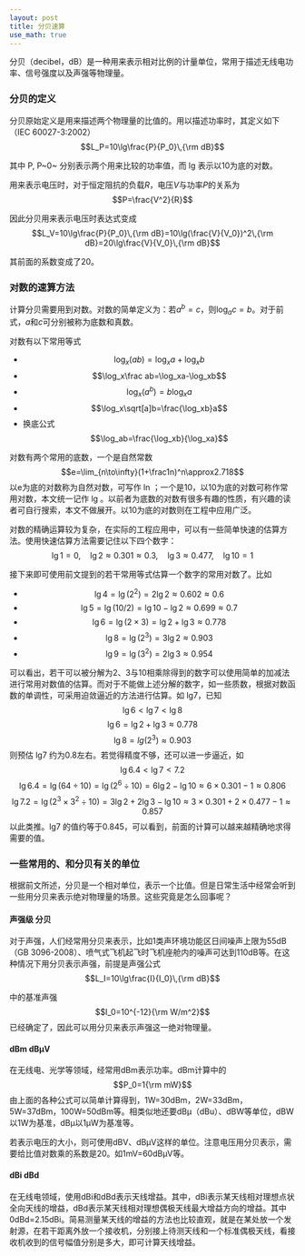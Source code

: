 ```yaml
---
layout: post
title: 分贝速算
use_math: true
---
```


分贝（decibel，dB）是一种用来表示相对比例的计量单位，常用于描述无线电功率、信号强度以及声强等物理量。

### 分贝的定义

分贝原始定义是用来描述两个物理量的比值的。用以描述功率时，其定义如下（IEC 60027-3:2002）
$$L_P=10\lg\frac{P}{P_0}\,{\rm dB}$$

其中 P, P~0~ 分别表示两个用来比较的功率值，而 lg 表示以10为底的对数。

用来表示电压时，对于恒定阻抗的负载$R$，电压$V$与功率$P$的关系为
$$P=\frac{V^2}{R}$$

因此分贝用来表示电压时表达式变成
$$L_V=10\lg\frac{P}{P_0}\,{\rm dB}=10\lg(\frac{V}{V_0})^2\,{\rm dB}=20\lg\frac{V}{V_0}\,{\rm dB}$$

其前面的系数变成了20。

### 对数的速算方法

计算分贝需要用到对数。对数的简单定义为：若$a^b=c$，则$\log_ac=b$。对于前式，$a$和$c$可分别被称为底数和真数。

对数有以下常用等式

+ $$\log_x(ab)=\log_xa+\log_xb$$
+ $$\log_x\frac ab=\log_xa-\log_xb$$
+ $$\log_x(a^b)=b\log_xa$$
+ $$\log_x\sqrt[a]b=\frac{\log_xb}a$$
+ 换底公式 $$\log_ab=\frac{\log_xb}{\log_xa}$$

对数有两个常用的底数，一个是自然常数
$$e=\lim_{n\to\infty}(1+\frac1n)^n\approx2.718$$
以e为底的对数称为自然对数，可写作 ln ；一个是10，以10为底的对数可称作常用对数，本文统一记作 lg 。以前者为底数的对数有很多有趣的性质，有兴趣的读者可自行搜索，本文不做展开。以10为底的对数则在工程中应用广泛。

对数的精确运算较为复杂，在实际的工程应用中，可以有一些简单快速的估算方法。使用快速估算方法需要记住以下四个数字：
$$\lg1=0,\quad\lg2\approx0.301\approx0.3,\quad\lg3\approx0.477,\quad\lg10=1$$

接下来即可使用前文提到的若干常用等式估算一个数字的常用对数了。比如

+ $$\lg4=\lg(2^2)=2\lg2\approx0.602\approx0.6$$
+ $$\lg5=\lg(10/2)=\lg10-\lg2\approx0.699\approx0.7$$
+ $$\lg6=\lg(2\times3)=\lg2+\lg3\approx0.778$$
+ $$\lg8=\lg(2^3)=3\lg2\approx0.903$$
+ $$\lg9=\lg(3^2)=2\lg3\approx0.954$$

可以看出，若干可以被分解为2、3与10相乘除得到的数字可以使用简单的加减法进行常用对数值的估算。而对于不能做上述分解的数字，如一些质数，根据对数函数的单调性，可采用迫敛逼近的方法进行估算。如 lg7，已知
$$\lg6<\lg7<\lg8$$
$$\lg6=\lg2+\lg3\approx0.778$$
$$\lg8=lg(2^3)\approx0.903$$
则预估 lg7 约为0.8左右。若觉得精度不够，还可以进一步逼近，如
$$\lg6.4<\lg7<7.2$$
$$\lg6.4=\lg(64\div10)=\lg(2^6\div10)=6\lg2-\lg10\approx6\times0.301-1\approx0.806$$
$$\lg7.2=\lg(2^3\times3^2\div10)=3\lg2+2\lg3-\lg10\approx3\times0.301+2\times0.477-1\approx0.857$$
以此类推。lg7 的值约等于0.845，可以看到，前面的计算可以越来越精确地求得需要的值。

### 一些常用的、和分贝有关的单位

根据前文所述，分贝是一个相对单位，表示一个比值。但是日常生活中经常会听到一些用分贝来表示绝对物理量的场景。这些究竟是怎么回事呢？

#### 声强级 分贝

对于声强，人们经常用分贝来表示，比如1类声环境功能区日间噪声上限为55dB（GB 3096-2008）、喷气式飞机起飞时飞机座舱内的噪声可达到110dB等。在这种情况下用分贝表示声强，前提是声强公式
$$L_I=10\lg\frac{I}{I_0}\,{\rm dB}$$

中的基准声强
$$I_0=10^{-12}{\rm W/m^2}$$
已经确定了，因此可以用分贝来表示声强这一绝对物理量。

#### dBm dBμV

在无线电、光学等领域，经常用dBm表示功率。dBm计算中的
$$P_0=1{\rm mW}$$
由上面的各种公式可以简单计算得到，1W=30dBm，2W=33dBm，5W=37dBm，100W=50dBm等。相类似地还要dBμ（dBu）、dBW等单位，dBW以1W为基准，dBμ以1μW为基准等。

若表示电压的大小，则可使用dBV、dBμV这样的单位。注意电压用分贝表示，需要给比值对数乘的系数是20。如1mV=60dBμV等。

#### dBi dBd

在无线电领域，使用dBi和dBd表示天线增益。其中，dBi表示某天线相对理想点状全向天线的增益，dBd表示某天线相对理想偶极天线最大增益方向的增益。其中0dBd=2.15dBi。简易测量某天线的增益的方法也比较直观，就是在某处放一个发射源，在若干距离外放一个接收机，分别接上待测天线和一个标准偶极天线，看接收机收到的信号幅值分别是多大，即可计算天线增益。
